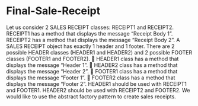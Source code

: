 # Final-Sale-Receipt
Let us consider 2 SALES RECEIPT classes: RECEIPT1 and RECEIPT2. RECEIPT1 has a method that
displays the message “Receipt Body 1”. RECEIPT2 has a method that displays the message “Receipt Body 2”.
A SALES RECEIPT object has exactly 1 header and 1 footer. There are 2 possible HEADER classes
(HEADER1 and HEADER2) and 2 possible FOOTER classes (FOOTER1 and FOOTER2).
 HEADER1 class has a method that displays the message “Header 1”.
 HEADER2 class has a method that displays the message “Header 2”.
 FOOTER1 class has a method that displays the message “Footer 1”.
 FOOTER2 class has a method that displays the message “Footer 2”.
HEADER1 should be used with RECEIPT1 and FOOTER1. HEADER2 should be used with RECEIPT2 and
FOOTER2.
We would like to use the abstract factory pattern to create sales receipts.
